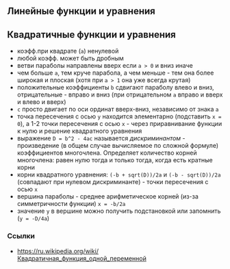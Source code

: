 ## Линейные функции и уравнения

## Квадратичные функции и уравнения
- коэфф.при квадрате (`a`) ненулевой
- любой коэфф. может быть дробным
- ветви параболы направлены вверх если `a > 0` и вниз иначе
- чем больше `a`, тем круче парабола, а чем меньше - тем она более широкая и плоская (хотя при `a > 1` она уже всегда крутая)
- положительные коэффициенты `b` сдвигают параболу влево и вниз, отрицательные - вправо и вниз (при отрицательном `a` вправо и вверх и влево и вверх)
- `c` просто двигает по оси ординат вверх-вниз, независимо от знака `a`
- точка пересечения с осью `y` находится элементарно (подставить `x = 0`), а 1-2 точки пересечения с осью `x` - через приравнивание функции к нулю и решение квадратного уравнения
- выражение `D = b^2 - 4ac` называется *дискриминантом* - произведение (в общем случае вычисляемое по сложной формуле) коэффициентов многочлена. Определяет количество корней многочлена: равен нулю тогда и только тогда, когда есть кратные корни
-  корни квадратного уравнения: `(-b + sqrt(D))/2a` и `(-b - sqrt(D))/2a` (совпадают при нулевом дискриминанте) - точки пересечения с осью `x`
- вершина параболы - среднее арифметическое корней (из-за симметричности функции) `x = -b/2a`
- значение `y` в вершине можно получить подстановкой или запомнить (`y = -D/4a`)

### Ссылки
- <https://ru.wikipedia.org/wiki/Квадратичная_функция_одной_переменной>

